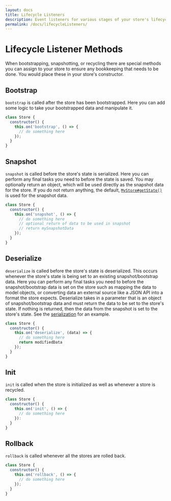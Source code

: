 ```yaml
---
layout: docs
title: Lifecycle Listeners
description: Event listeners for various stages of your store's lifecycle
permalink: /docs/lifecycleListeners/
---
```


# Lifecycle Listener Methods

When bootstrapping, snapshotting, or recycling there are special methods you can assign to your store to ensure any bookkeeping that needs to be done. You would place these in your store's constructor.

## Bootstrap

`bootstrap` is called after the store has been bootstrapped. Here you can add some logic to take your bootstrapped data and manipulate it.

```js
class Store {
  constructor() {
    this.on('bootstrap', () => {
      // do something here
    });
  }
}
```

## Snapshot

`snapshot` is called before the store's state is serialized. Here you can perform any final tasks you need to before the state is saved. You may optionally return an object, which will be used directly as the snapshot data for the store. If you do not return anything, the default, [`MyStore#getState()`](stores.md#storegetstate) is used for the snapshot data.

```js
class Store {
  constructor() {
    this.on('snapshot', () => {
      // do something here
      // optional return of data to be used in snapshot
      // return mySnapshotData
    });
  }
}
```

## Deserialize

`deserialize` is called before the store's state is deserialized. This occurs whenever the store's state is being set to an existing snapshot/bootstrap data. Here you can perform any final tasks you need to before the snapshot/bootstrap data is set on the store such as mapping the data to model objects, or converting data an external source like a JSON API into a format the store expects. Deserialize takes in a parameter that is an object of snapshot/bootstrap data and must return the data to be set to the store's state. If nothing is returned, then the data from the snapshot is set to the store's state. See the [serialization](serialization.md) for an example.

```js
class Store {
  constructor() {
    this.on('deserialize', (data) => {
      // do something here
      return modifiedData
    });
  }
}
```

## Init

`init` is called when the store is initialized as well as whenever a store is recycled.

```js
class Store {
  constructor() {
    this.on('init', () => {
      // do something here
    }):
  }
}
```

## Rollback

`rollback` is called whenever all the stores are rolled back.

```js
class Store {
  constructor() {
    this.on('rollback', () => {
      // do something here
    });
  }
}
```
